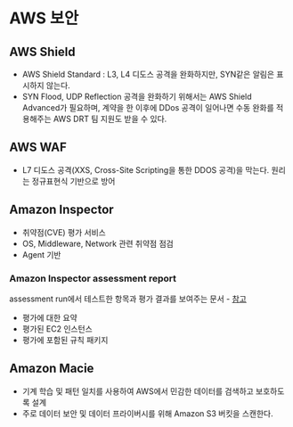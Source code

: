 # AWS 보안

## AWS Shield

- AWS Shield Standard : L3, L4 디도스 공격을 완화하지만, SYN같은 알림은 표시하지 않는다.
- SYN Flood, UDP Reflection 공격을 완화하기 위해서는 AWS Shield Advanced가 필요하며, 계약을 한 이후에 DDos 공격이 일어나면 수동 완화를 적용해주는 AWS DRT 팀 지원도 받을 수 있다.

## AWS WAF

- L7 디도스 공격(XXS, Cross-Site Scripting을 통한 DDOS 공격)을 막는다. 원리는 정규표현식 기반으로 방어

## Amazon Inspector

- 취약점(CVE) 평가 서비스
- OS, Middleware, Network 관련 취약점 점검
- Agent 기반

### Amazon Inspector assessment report

assessment run에서 테스트한 항목과 평가 결과를 보여주는 문서 - [참고](https://docs.aws.amazon.com/ko_kr/inspector/latest/userguide/inspector_reports.html)

- 평가에 대한 요약
- 평가된 EC2 인스턴스
- 평가에 포함된 규칙 패키지

## Amazon Macie

- 기계 학습 및 패턴 일치를 사용하여 AWS에서 민감한 데이터를 검색하고 보호하도록 설계
- 주로 데이터 보안 및 데이터 프라이버시를 위해 Amazon S3 버킷을 스캔한다.

